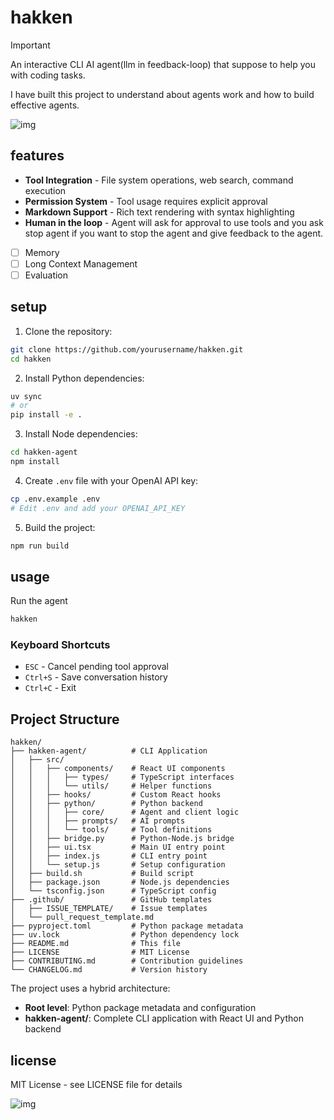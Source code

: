 # hakken 

>[!IMPORTANT]
>
> An interactive CLI AI agent(llm in feedback-loop) that suppose to help you with coding tasks.
>
> I have built this project to understand about agents work and how to build effective agents.

![img](./assets/hakken.png)

## features

- **Tool Integration** - File system operations, web search, command execution
- **Permission System** - Tool usage requires explicit approval
- **Markdown Support** - Rich text rendering with syntax highlighting
- **Human in the loop** - Agent will ask for approval to use tools and you ask stop agent if you want to stop the agent and give feedback to the agent.
- [ ] Memory 
- [ ] Long Context Management
- [ ] Evaluation 

## setup

1. Clone the repository:
```bash
git clone https://github.com/yourusername/hakken.git
cd hakken
```

2. Install Python dependencies:
```bash
uv sync
# or
pip install -e .
```

3. Install Node dependencies:
```bash
cd hakken-agent
npm install
```

4. Create `.env` file with your OpenAI API key:
```bash
cp .env.example .env
# Edit .env and add your OPENAI_API_KEY
```

5. Build the project:
```bash
npm run build
```

## usage

Run the agent

```bash
hakken
```

### Keyboard Shortcuts

- `ESC` - Cancel pending tool approval
- `Ctrl+S` - Save conversation history
- `Ctrl+C` - Exit

## Project Structure

```
hakken/
├── hakken-agent/          # CLI Application
│   ├── src/
│   │   ├── components/    # React UI components
│   │   │   ├── types/     # TypeScript interfaces
│   │   │   └── utils/     # Helper functions
│   │   ├── hooks/         # Custom React hooks
│   │   ├── python/        # Python backend
│   │   │   ├── core/      # Agent and client logic
│   │   │   ├── prompts/   # AI prompts
│   │   │   └── tools/     # Tool definitions
│   │   ├── bridge.py      # Python-Node.js bridge
│   │   ├── ui.tsx         # Main UI entry point
│   │   ├── index.js       # CLI entry point
│   │   └── setup.js       # Setup configuration
│   ├── build.sh           # Build script
│   ├── package.json       # Node.js dependencies
│   └── tsconfig.json      # TypeScript config
├── .github/               # GitHub templates
│   ├── ISSUE_TEMPLATE/    # Issue templates
│   └── pull_request_template.md
├── pyproject.toml         # Python package metadata
├── uv.lock                # Python dependency lock
├── README.md              # This file
├── LICENSE                # MIT License
├── CONTRIBUTING.md        # Contribution guidelines
└── CHANGELOG.md           # Version history
```

The project uses a hybrid architecture:
- **Root level**: Python package metadata and configuration
- **hakken-agent/**: Complete CLI application with React UI and Python backend

## license

MIT License - see LICENSE file for details

![img](./assets/hakken-bye.png)
